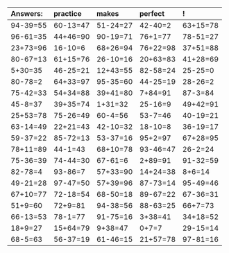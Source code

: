 | Answers: | practice | makes | perfect | ! |
| :--- | :--- | :--- | :--- | :--- |
| 94-39=55 | 60-13=47 | 51-24=27 | 42-40=2 | 63+15=78 | 
| 96-61=35 | 44+46=90 | 90-19=71 | 76+1=77 | 78-51=27 | 
| 23+73=96 | 16-10=6 | 68+26=94 | 76+22=98 | 37+51=88 | 
| 80-67=13 | 61+15=76 | 26-10=16 | 20+63=83 | 41+28=69 | 
| 5+30=35 | 46-25=21 | 12+43=55 | 82-58=24 | 25-25=0 | 
| 80-78=2 | 64+33=97 | 95-35=60 | 44-25=19 | 28-26=2 | 
| 75-42=33 | 54+34=88 | 39+41=80 | 7+84=91 | 87-3=84 | 
| 45-8=37 | 39+35=74 | 1+31=32 | 25-16=9 | 49+42=91 | 
| 25+53=78 | 75-26=49 | 60-4=56 | 53-7=46 | 40-19=21 | 
| 63-14=49 | 22+21=43 | 42-10=32 | 18-10=8 | 36-19=17 | 
| 59-37=22 | 85-72=13 | 53-37=16 | 95+2=97 | 67+28=95 | 
| 78+11=89 | 44-1=43 | 68+10=78 | 93-46=47 | 26-2=24 | 
| 75-36=39 | 74-44=30 | 67-61=6 | 2+89=91 | 91-32=59 | 
| 82-78=4 | 93-86=7 | 57+33=90 | 14+24=38 | 8+6=14 | 
| 49-21=28 | 97-47=50 | 57+39=96 | 87-73=14 | 95-49=46 | 
| 67+10=77 | 72-18=54 | 68-50=18 | 89-67=22 | 67-36=31 | 
| 51+9=60 | 72+9=81 | 94-38=56 | 88-63=25 | 66+7=73 | 
| 66-13=53 | 78-1=77 | 91-75=16 | 3+38=41 | 34+18=52 | 
| 18+9=27 | 15+64=79 | 9+38=47 | 0+7=7 | 29-15=14 | 
| 68-5=63 | 56-37=19 | 61-46=15 | 21+57=78 | 97-81=16 | 
